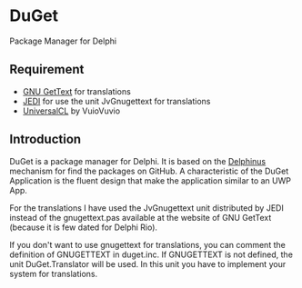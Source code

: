 # DuGet
Package Manager for Delphi

## Requirement
- [GNU GetText](http://dxgettext.po.dk/Home) for translations
- [JEDI](https://github.com/project-jedi) for use the unit JvGnugettext for translations
- [UniversalCL](https://github.com/VuioVuio/UniversalCL) by VuioVuvio

## Introduction
DuGet is a package manager for Delphi.
It is based on the [Delphinus](https://github.com/Memnarch/Delphinus) mechanism for find the packages on GitHub.
A characteristic of the DuGet Application is the fluent design that make the application similar to an UWP App.

For the translations I have used the JvGnugettext unit distributed by JEDI instead of the gnugettext.pas available at the website of GNU GetText (because it is few dated for Delphi Rio).

If you don't want to use gnugettext for translations, you can comment the definition of GNUGETTEXT in duget.inc.
If GNUGETTEXT is not defined, the unit DuGet.Translator will be used. In this unit you have to implement your system for translations. 
